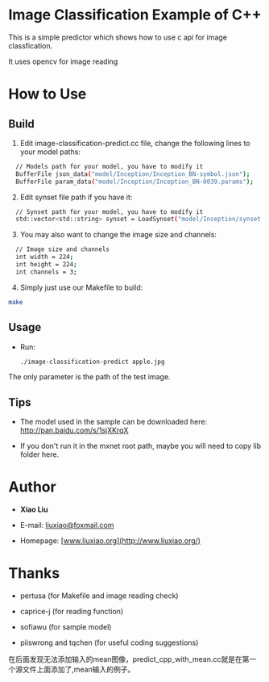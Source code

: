 # Image Classification Example of C++
This is a simple predictor which shows how to use c api for image classfication.

It uses opencv for image reading

# How to Use

## Build
1. Edit image-classification-predict.cc file, change the following lines to your model paths:
  ```bash
    // Models path for your model, you have to modify it
    BufferFile json_data("model/Inception/Inception_BN-symbol.json");
    BufferFile param_data("model/Inception/Inception_BN-0039.params");
  ```

2. Edit synset file path if you have it:
  ```bash
    // Synset path for your model, you have to modify it
    std::vector<std::string> synset = LoadSynset("model/Inception/synset.txt");
  ```
  
3. You may also want to change the image size and channels:  
  ```bash
    // Image size and channels
    int width = 224;
    int height = 224;
    int channels = 3;
  ```
  
4. Simply just use our Makefile to build:
  ```bash
  make
  ```

## Usage
* Run:
  ```bash
  ./image-classification-predict apple.jpg
  ```
The only parameter is the path of the test image.  

## Tips
* The model used in the sample can be downloaded here:
http://pan.baidu.com/s/1sjXKrqX

* If you don't run it in the mxnet root path, maybe you will need to copy lib folder here.

# Author
* **Xiao Liu**

* E-mail: liuxiao@foxmail.com

* Homepage: [www.liuxiao.org](http://www.liuxiao.org/)

# Thanks
* pertusa (for Makefile and image reading check)

* caprice-j (for reading function)

* sofiawu (for sample model)

* piiswrong and tqchen (for useful coding suggestions)

在后面发现无法添加输入的mean图像，predict_cpp_with_mean.cc就是在第一个源文件上面添加了,mean输入的例子。
